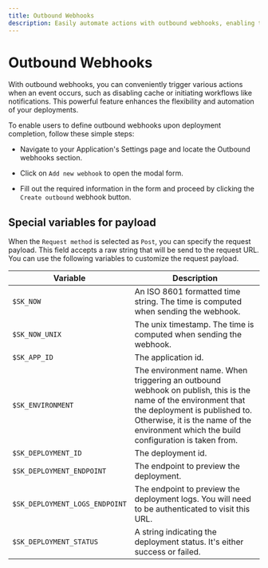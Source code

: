 ```yaml
---
title: Outbound Webhooks
description: Easily automate actions with outbound webhooks, enabling triggers for events like cache disabling and workflow initiation. Boost deployment flexibility and streamline notifications with this powerful feature.
---
```


# Outbound Webhooks

<section>

With outbound webhooks, you can conveniently trigger various actions when an event occurs, such as disabling cache or initiating workflows like notifications. This powerful feature enhances the flexibility and automation of your deployments.

To enable users to define outbound webhooks upon deployment completion, follow these simple steps:

- Navigate to your Application's Settings page and locate the Outbound webhooks section.

- Click on `Add new webhook` to open the modal form.

- Fill out the required information in the form and proceed by clicking the `Create outbound` webhook button.

</section>

## Special variables for payload

<section>

When the `Request method` is selected as `Post`, you can specify the request payload. This field accepts a raw string that will be send to the request URL. You can use the following variables to customize the request payload.

| Variable                       | Description                                                                                                                                                                                                                              |
| ------------------------------ | ---------------------------------------------------------------------------------------------------------------------------------------------------------------------------------------------------------------------------------------- |
| `$SK_NOW`                      | An ISO 8601 formatted time string. The time is computed when sending the webhook.                                                                                                                                                        |
| `$SK_NOW_UNIX`                 | The unix timestamp. The time is computed when sending the webhook.                                                                                                                                                                       |
| `$SK_APP_ID`                   | The application id.                                                                                                                                                                                                                      |
| `$SK_ENVIRONMENT`              | The environment name. When triggering an outbound webhook on publish, this is the name of the environment that the deployment is published to. Otherwise, it is the name of the environment which the build configuration is taken from. |
| `$SK_DEPLOYMENT_ID`            | The deployment id.                                                                                                                                                                                                                       |
| `$SK_DEPLOYMENT_ENDPOINT`      | The endpoint to preview the deployment.                                                                                                                                                                                                  |
| `$SK_DEPLOYMENT_LOGS_ENDPOINT` | The endpoint to preview the deployment logs. You will need to be authenticated to visit this URL.                                                                                                                                        |
| `$SK_DEPLOYMENT_STATUS`        | A string indicating the deployment status. It's either success or failed.                                                                                                                                                                |

</section>
